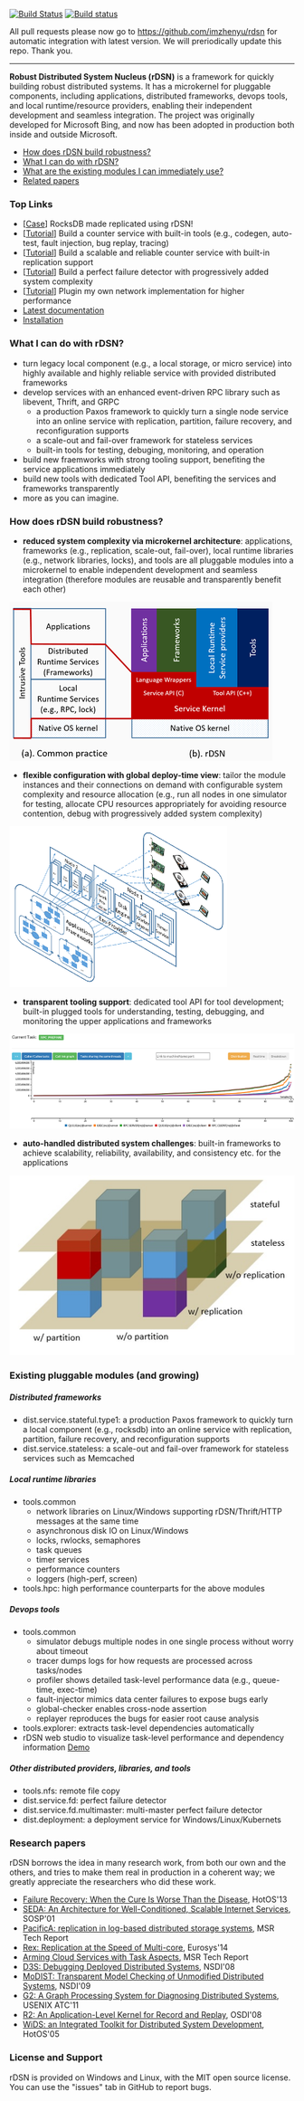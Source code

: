 [![Build Status](https://travis-ci.org/imzhenyu/rDSN.svg?branch=master)](https://travis-ci.org/imzhenyu/rDSN) [![Build status](https://ci.appveyor.com/api/projects/status/c0uqfq0k6ep7qote?svg=true)](https://ci.appveyor.com/project/imzhenyu/rdsn)

All pull requests please now go to https://github.com/imzhenyu/rdsn for automatic integration with latest version. We will preriodically update this repo. Thank you.

<hr>

**Robust Distributed System Nucleus (rDSN)** is a framework for quickly building robust distributed systems. It has a microkernel for pluggable components, including applications, distributed frameworks, devops tools, and local runtime/resource providers, enabling their independent development and seamless integration. The project was originally developed for Microsoft Bing, and now has been adopted in production both inside and outside Microsoft. 

* [How does rDSN build robustness?](#novel)
* [What I can do with rDSN?](#cando)
* [What are the existing modules I can immediately use?](#existing)
* [Related papers](#papers)


### Top Links
 * [[Case](https://github.com/imzhenyu/rocksdb)] RocksDB made replicated using rDSN!
 * [[Tutorial](https://github.com/Microsoft/rDSN/wiki/Tutorial:-Build-A-Single-Node-Counter-Service)] Build a counter service with built-in tools (e.g., codegen, auto-test, fault injection, bug replay, tracing)
 * [[Tutorial](https://github.com/Microsoft/rDSN/wiki/Tutorial:-Build-A-Scalable-and-Reliable-Counter-Service)] Build a scalable and reliable counter service with built-in replication support
 * [[Tutorial](https://github.com/Microsoft/rDSN/wiki/Tutorial:-Perfect-Failure-Detector)] Build a perfect failure detector with progressively added system complexity
 * [[Tutorial](https://github.com/Microsoft/rDSN/wiki/Tutorial:-Plugin-A-New-Network-Implementation)] Plugin my own network implementation for higher performance
 * [Latest documentation](http://imzhenyu.github.io/rDSN/documents/v1/html/index.html)
 * [Installation](https://github.com/Microsoft/rDSN/wiki/Installation)

### <a name="cando"> What I can do with rDSN? </a>

 * turn legacy local component (e.g., a local storage, or micro service) into highly available and highly reliable service with provided distributed frameworks
 * develop services with an enhanced event-driven RPC library such as libevent, Thrift, and GRPC
    * a production Paxos framework to quickly turn a single node service into an online service with replication, partition, failure recovery, and reconfiguration supports
    * a scale-out and fail-over framework for stateless services
    * built-in tools for testing, debuging, monitoring, and operation 
 * build new fraemworks with strong tooling support, benefiting the service applications immediately 
 * build new tools with dedicated Tool API, benefiting the services and frameworks transparently
 * more as you can imagine.

### <a name="novel"> How does rDSN build robustness? </a> 

 * **reduced system complexity via microkernel architecture**: applications, frameworks (e.g., replication, scale-out, fail-over), local runtime libraries (e.g., network libraries, locks), and tools are all pluggable modules into a microkernel to enable independent development and seamless integration (therefore modules are reusable and transparently benefit each other) 
 
 ![rDSN Architecture](doc/imgs/arch.png)
 
 * **flexible configuration with global deploy-time view**: tailor the module instances and their connections on demand with configurable system complexity and resource allocation (e.g., run all nodes in one simulator for testing, allocate CPU resources appropriately for avoiding resource contention, debug with progressively added system complexity) 
 
 ![rDSN Configuration](doc/imgs/config.png)
 
 * **transparent tooling support**: dedicated tool API for tool development; built-in plugged tools for understanding, testing, debugging, and monitoring the upper applications and frameworks 

 ![rDSN Architecture](doc/imgs/viz.png)
 
 * **auto-handled distributed system challenges**: built-in frameworks to achieve scalability, reliability, availability, and consistency etc. for the applications
 
 ![rDSN service model](doc/imgs/rdsn-layer2.jpg) 
 
### <a name="existing">Existing pluggable modules (and growing) </a>

##### Distributed frameworks

 * dist.service.stateful.type1: a production Paxos framework to quickly turn a local component (e.g., rocksdb) into an online service with replication, partition, failure recovery, and reconfiguration supports
 * dist.service.stateless: a scale-out and fail-over framework for stateless services such as Memcached

##### Local runtime libraries 

 * tools.common
   * network libraries on Linux/Windows supporting rDSN/Thrift/HTTP messages at the same time
   * asynchronous disk IO on Linux/Windows
   * locks, rwlocks, semaphores
   * task queues 
   * timer services
   * performance counters
   * loggers (high-perf, screen)
 * tools.hpc: high performance counterparts for the above modules

##### Devops tools

 * tools.common
   * simulator debugs multiple nodes in one single process without worry about timeout
   * tracer dumps logs for how requests are processed across tasks/nodes
   * profiler shows detailed task-level performance data (e.g., queue-time, exec-time)
   * fault-injector mimics data center failures to expose bugs early
   * global-checker enables cross-node assertion 
   * replayer reproduces the bugs for easier root cause analysis
 * tools.explorer: extracts task-level dependencies automatically 
 * rDSN web studio to visualize task-level performance and dependency information [Demo](https://www.youtube.com/watch?v=FKNNg3Yzu6o) 

##### Other distributed providers, libraries, and tools

 * tools.nfs: remote file copy 
 * dist.service.fd: perfect failure detector
 * dist.service.fd.multimaster: multi-master perfect failure detector
 * dist.deployment: a deployment service for Windows/Linux/Kubernets  

### <a name="papers"> Research papers </a>

rDSN borrows the idea in many research work, from both our own and the others, and tries to make them real in production in a coherent way; we greatly appreciate the researchers who did these work.

 * [Failure Recovery: When the Cure Is Worse Than the Disease](https://www.microsoft.com/en-us/research/wp-content/uploads/2016/02/FailureRecoveryBeEvil.pdf), HotOS'13	
 * [SEDA: An Architecture for Well-Conditioned, Scalable Internet Services](https://www.eecs.harvard.edu/~mdw/papers/seda-sosp01.pdf), SOSP'01 
 * [PacificA: replication in log-based distributed storage systems](https://www.microsoft.com/en-us/research/wp-content/uploads/2008/02/tr-2008-25.pdf), MSR Tech Report 
 * [Rex: Replication at the Speed of Multi-core](https://www.microsoft.com/en-us/research/wp-content/uploads/2016/02/ppaxos.pdf), Eurosys'14
 * [Arming Cloud Services with Task Aspects](https://www.microsoft.com/en-us/research/wp-content/uploads/2016/02/zion.techreport.pdf), MSR Tech Report
 * [D3S: Debugging Deployed Distributed Systems](https://www.microsoft.com/en-us/research/wp-content/uploads/2008/02/d3s_nsdi08.pdf), NSDI'08 
 * [MoDIST: Transparent Model Checking of Unmodified Distributed Systems](http://www.cs.columbia.edu/~junfeng/papers/modist-nsdi09.pdf), NSDI'09 
 * [G2: A Graph Processing System for Diagnosing Distributed Systems](https://www.microsoft.com/en-us/research/wp-content/uploads/2016/02/G2-cr.pdf), USENIX ATC'11 
 * [R2: An Application-Level Kernel for Record and Replay](https://www.microsoft.com/en-us/research/wp-content/uploads/2016/02/r2-osdi08.pdf), OSDI'08 
 * [WiDS: an Integrated Toolkit for Distributed System Development](https://www.microsoft.com/en-us/research/wp-content/uploads/2005/06/wids.pdf), HotOS'05 

### License and Support

rDSN is provided on Windows and Linux, with the MIT open source license. You can use the "issues" tab in GitHub to report bugs. 

